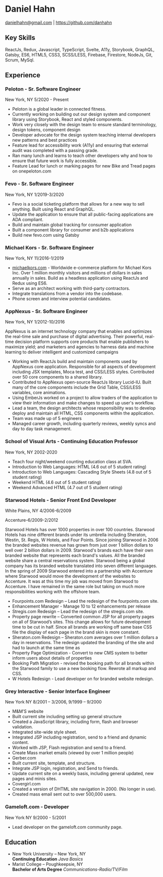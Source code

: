 <div class="max-w-4xl mx-auto">

# Daniel Hahn

danielhahn@gmail.com | https://github.com/danhahn

## Key Skills

ReactJs, Redux, Javascript, TypeScript, Svelte, A11y, Storybook, GraphQL, Gatsby, ES6, HTML5, CSS3, SCSS/LESS, Firebase, Firestore, NodeJs, Git, Scrum, MySql.

## Experience

### Peloton - Sr. Software Engineer

New York, NY
5/2020 - Present

- Peloton is a global leader in connected fitness.
- Currently working on building out our design system and component library using Storybook, React and styled components.
- Work very closely with the design team to ensure standard terminology, design tokens, component design
- Developer advocate for the design system teaching internal developers new patterns and best practices
- Feature lead for accessibility work (A11y) and ensuring that external audit was completed with a passing grade.
- Ran many lunch and learns to teach other developers why and how to ensure that future work is fully accessible.
- Feature Lead for lunch or marking pages for new Bike and Tread pages on onepeloton.com

### Fevo - Sr. Software Engineer

New York, NY
1/2019-3/2020

- Fevo is a social ticketing platform that allows for a new way to sell anything. Built using React and GraphQL.
- Update the application to ensure that all public-facing applications are ADA compliant.
- Build and maintain global tracking for consumer application
- Built a component library for consumer and b2b applications
- Build new fevo.com using Gatsby

### Michael Kors - Sr. Software Engineer

New York, NY
11/2016-1/2019

- [michaelkors.com](michaelkors.com) - Worldwide e-commerce platform for Michael Kors Inc. Over 1 million monthly visitors and millions of dollars in sales annually in sales. Build as a headless application using ReactJs and Redux using ES6.
- Serve as an architect working with third-party contractors.
- Integrate translations from a vendor into the codebase.
- Phone screen and interview potential candidates.

### AppNexus - Sr. Software Engineer

New York, NY
1/2012-10/2016

AppNexus is an internet technology company that enables and optimizes the real-time sale and purchase of digital advertising. Their powerful, real-time decision platform supports core products that enable publishers to maximize yield; and marketers and agencies to harness data and machine learning to deliver intelligent and customized campaigns

- Working with ReactJs build and maintain components used by AppNexus core application. Responsible for all aspects of development including JSX templates, Moca test, and CSS/LESS styles. Contributed over 50 core components to a shared library.
- Contributed to AppNexus open-source ReactJs library Lucid-IU. Built many of the core components include the Grid Table, CSS/LESS variables, core animations.
- Using EmberJs worked on a project to allow traders of the application to view their information and make changes to speed up user's workflow.
- Lead a team, the design architects whose responsibility was to develop deploy and maintain all HTML, CSS components within the application.
- Team was made up of 5 engineers
- Managed career growth, including quarterly reviews, weekly syncs and day to day task management.

### School of Visual Arts - Continuing Education Professor

New York, NY
2002-2020

- Teach four night/weekend counting education class at SVA.
- Introduction to Web Languages: HTML (4.6 out of 5 student rating)
- Introduction to Web Languages: Cascading Style Sheets (4.8 out of 5 student rating)
- Weekend HTML (4.6 out of 5 student rating)
- Weekend Advanced HTML (4.7 out of 5 student rating)

### Starwood Hotels - Senior Front End Developer

White Plains, NY
4/2006-6/2009

Accenture-6/2009-2/2012

Starwood Hotels has over 1000 properties in over 100 countries. Starwood Hotels has nine different brands under its umbrella including Sheraton, Westin, St. Regis, W Hotels, and Four Points. Since joining Starwood in 2006 the branded websites revenue has grown from just over 1 billion dollars to well over 2 billion dollars in 2009. Starwood's brands each have their own branded website that represents each brand's values. All the branded website share a central reservations system. Starwood being a global company has its branded website translated into seven different languages. In the spring of 2009 Starwood entered into a partnership with Accenture where Starwood would move the development of the websites to Accenture. It was at this time my job was moved from Starwood to Accenture. I have remained in the same role but taking on much more responsibilities working with the offshore team.

- Fourpoints.com Redesign – Lead the redesign of the fourpoints.com site.
- Enhancement Manager - Manage 10 to 12 enhancements per release
- Stregis.com Redesign – Lead the redesign of the stregis.com site.
- Property page rewrite – Converted common JSP for all property pages on all of Starwood’s sites. This change allows for future development time to be cut in half. Since all brands are working off same base CSS file the display of each page in the brand skin is more constant.
- Sheraton.com Redesign – Sheraton.com averages over 1 million dollars a day in reservations. The redesign updated the branding of the site and had to launch at the same time as
- Property Page Optimization - Convert to new CMS system to better inform users about details of properties
- Booking Path Migration - revised the booking path for all brands within the Starwood family to use a new booking flow. Rewrote all markup and CSS.
- W Hotels Redesign - Lead developer on for branded website redesign.

### Grey Interactive - Senior Interface Engineer

New York NY
8/2001 – 3/2006, 9/1999 – 9/2000

- M&M’S website
- Built current site including setting up general structure
- Created a JavaScript library, including form, flash and browser validation.
- Integrated site-wide style sheet.
- Integrated JSP including registration, send to a friend and dynamic content.
- Worked with JSP, Flash registration and send to a friend.
- Create Mass market emails (viewed by over 1 million people)
- Gerber.com
- Built current site, template, and structure.
- Integrate JSP login, registration, and Send to friends.
- Update current site on a weekly basis, including general updated, new pages and minis sites.
- Covergirl.com
- Created a version of DHTML site navigation in 2000. (No longer in use).
- Created mass email sent out to over 500,000 users.

### Gameloft.com - Developer

New York NY
9/2000 - 5/2001

- Lead developer on the gameloft.com community page.

## Education

- New York University – New York, NY  
  **Continuing Education** _Java Basics_
- Marist College – Poughkeepsie, NY  
  **Bachelor of Arts Degree** _Communications-Radio/TV/Film_

</div>

<style lang="postcss">

  h1 {
    @apply text-3xl mt-16 text-center text-cyan-700;
  }

  h1 + p {
    @apply text-center;
  }

  h2 {
    @apply text-2xl my-6  text-cyan-600;
  }

  h3 { 
    @apply text-xl border-b-2 border-cyan-500 pb-2 mb-2 text-cyan-600 ;
  }

  ul {
    @apply ml-4 list-disc m-2 mb-6 grid gap-2;
  }

  li {
    list-style: none;
  }

  li::before {
    content: "\2022";  /* Add content: \2022 is the CSS Code/unicode for a bullet */
    font-weight: bold; /* If you want it to be bold */
    display: inline-block; /* Needed to add space between the bullet and the text */
    width: 1em; /* Also needed for space (tweak if needed) */
    margin-left: -1em; /* Also needed for space (tweak if needed) */
    @apply text-cyan-500;
  }

  h3 + p {
    @apply text-sm text-gray-600 text-right -mt-10 mb-6;
  }

  p {
    @apply my-4 leading-8;
  }

  a {
    @apply text-cyan-700;
  }

  a:hover {
    @apply text-cyan-500;
  }

</style>
